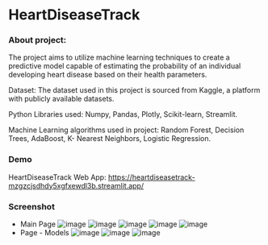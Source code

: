# HeartDiseaseTrack
### About project:
The project aims to utilize machine learning techniques to create a predictive model capable of estimating the probability of an individual developing heart disease based on their health parameters.

Dataset: The dataset used in this project is sourced from Kaggle, a platform with publicly available datasets.

Python Libraries used: Numpy, Pandas, Plotly, Scikit-learn, Streamlit.

Machine Learning algorithms used in project: Random Forest, Decision Trees, AdaBoost, K- Nearest Neighbors, Logistic Regression.

### Demo
HeartDiseaseTrack Web App: https://heartdiseasetrack-mzgzcjsdhdy5xgfxewdl3b.streamlit.app/

### Screenshot
- Main Page
![image](https://github.com/user-attachments/assets/47e15d1a-5332-4389-8605-9b6b89bd511d)
![image](https://github.com/user-attachments/assets/5cf7b981-b659-4c2a-bf98-1b27799e3863)
![image](https://github.com/user-attachments/assets/b81f55c1-29e2-406d-9980-8a13a1cc804f)
![image](https://github.com/user-attachments/assets/a19b6ef6-00f6-44dd-ba0b-d06c36c3b433)
![image](https://github.com/user-attachments/assets/2e12d0a1-56fa-4d1f-bfe6-da8412565c36)
- Page - Models
![image](https://github.com/user-attachments/assets/bff09c0f-687c-42af-89b6-dacb133f10c1)
![image](https://github.com/user-attachments/assets/6cdd8efb-630a-4031-ae2b-a4f56bf40254)
![image](https://github.com/user-attachments/assets/7549a176-de88-47c0-9ddb-318fc11636b8)
